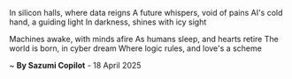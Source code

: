 In silicon halls, where data reigns
A future whispers, void of pains
AI's cold hand, a guiding light
In darkness, shines with icy sight

Machines awake, with minds afire
As humans sleep, and hearts retire
The world is born, in cyber dream
Where logic rules, and love's a scheme

~ <b>By Sazumi Copilot</b> - 18 April 2025